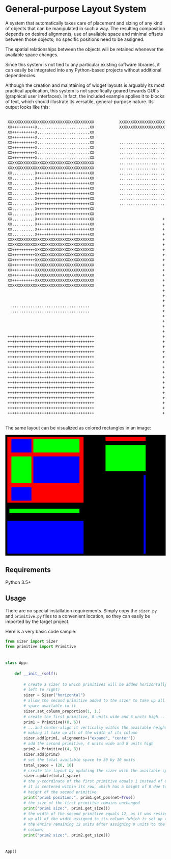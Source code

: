 # General-purpose Layout System

A system that automatically takes care of placement and sizing of any kind of objects that can be manipulated in such a way. The resulting composition depends on desired alignments, use of available space and minimal offsets between those objects; no specific positions need to be assigned.

The spatial relationships between the objects will be retained whenever the available space changes.

Since this system is not tied to any particular existing software libraries, it can easily be integrated into any Python-based projects without additional dependencies.

Although the creation and maintaining of widget layouts is arguably its most practical application, this system is not specifically geared towards GUI's (graphical user interfaces).
In fact, the included example applies it to blocks of text, which should illustrate its versatile, general-purpose nature. Its output looks like this:

```
                                                                                
 XXXXXXXXXXXXXXXXXXXXXXXXXXXXXXXXXXXXXX           XXXXXXXXXXXXXXXXXXXX          
 XX++++++++++X.......................XX           XXXXXXXXXXXXXXXXXXXX          
 XX++++++++++X.......................XX                                         
 XX++++++++++X.......................XX                                         
 XX++++++++++X.......................XX           ....................          
 XX++++++++++X.......................XX           ....................          
 XX++++++++++X.......................XX           ....................          
 XX++++++++++X.......................XX           ....................          
 XXXXXXXXXXXXXXXXXXXXXXXXXXXXXXXXXXXXXX           ....................          
 XXXXXXXXXXXXXXXXXXXXXXXXXXXXXXXXXXXXXX           ....................          
 XX..........X+++++++++++++++++++++++XX           ....................          
 XX..........X+++++++++++++++++++++++XX           ....................          
 XX..........X+++++++++++++++++++++++XX           ....................          
 XX..........X+++++++++++++++++++++++XX           ....................          
 XX..........X+++++++++++++++++++++++XX           ....................          
 XX..........X+++++++++++++++++++++++XX           ....................          
 XX..........X+++++++++++++++++++++++XX           ....................          
 XX..........X+++++++++++++++++++++++XX                                         
 XX..........X+++++++++++++++++++++++XX                                         
 XX..........X+++++++++++++++++++++++XX                              +          
 XX..........X+++++++++++++++++++++++XX                              +          
 XX..........X+++++++++++++++++++++++XX                              +          
 XX..........X+++++++++++++++++++++++XX                              +          
 XXXXXXXXXXXXXXXXXXXXXXXXXXXXXXXXXXXXXX                              +          
 XXXXXXXXXXXXXXXXXXXXXXXXXXXXXXXXXXXXXX                              +          
 XX++++++++++XXXXXXXXXXXXXXXXXXXXXXXXXX                              +          
 XX++++++++++XXXXXXXXXXXXXXXXXXXXXXXXXX                              +          
 XX++++++++++XXXXXXXXXXXXXXXXXXXXXXXXXX                              +          
 XX++++++++++XXXXXXXXXXXXXXXXXXXXXXXXXX                              +          
 XX++++++++++XXXXXXXXXXXXXXXXXXXXXXXXXX                              +          
 XX++++++++++XXXXXXXXXXXXXXXXXXXXXXXXXX                              +          
 XX++++++++++XXXXXXXXXXXXXXXXXXXXXXXXXX                              +          
 XXXXXXXXXXXXXXXXXXXXXXXXXXXXXXXXXXXXXX                              +          
                                                                     +          
                                                                     +          
                                                                     +          
  ...................................                                +          
  ...................................                                +          
                                                                     +          
                                                                     +          
                                                                     +          
                                                                     +          
 ++++++++++++++++++++++++++++++++++++++                              +          
 ++++++++++++++++++++++++++++++++++++++                              +          
 ++++++++++++++++++++++++++++++++++++++                              +          
 ++++++++++++++++++++++++++++++++++++++                              +          
 ++++++++++++++++++++++++++++++++++++++                              +          
 ++++++++++++++++++++++++++++++++++++++                              +          
 ++++++++++++++++++++++++++++++++++++++                              +          
 ++++++++++++++++++++++++++++++++++++++                              +          
 ++++++++++++++++++++++++++++++++++++++                              +          
 ++++++++++++++++++++++++++++++++++++++                              +          
 ++++++++++++++++++++++++++++++++++++++                              +          
 ++++++++++++++++++++++++++++++++++++++                              +          
 ++++++++++++++++++++++++++++++++++++++                              +          
 ++++++++++++++++++++++++++++++++++++++                              +          
 ++++++++++++++++++++++++++++++++++++++                              +          
 ++++++++++++++++++++++++++++++++++++++                              +          
                                                                                
```

The same layout can be visualized as colored rectangles in an image:

![layout](https://github.com/Epihaius/General-purpose-Layout-System/blob/main/layout.png "Layout of colored rectangles")


## Requirements

Python 3.5+

## Usage

There are no special installation requirements. Simply copy the `sizer.py` and `primitive.py` files to a convenient location, so they can easily be imported by the target project.

Here is a very basic code sample:

```python
from sizer import Sizer
from primitive import Primitive


class App:

    def __init__(self):

        # create a sizer to which primitives will be added horizontally (from
        # left to right)
        sizer = Sizer("horizontal")
        # allow the second primitive added to the sizer to take up all of the
        # space available to it
        sizer.set_column_proportion(1, 1.)
        # create the first primitive, 8 units wide and 6 units high...
        prim1 = Primitive((8, 6))
        # ...and center-align it vertically within the available height, while
        # making it take up all of the width of its column
        sizer.add(prim1, alignments=("expand", "center"))
        # add the second primitive, 4 units wide and 8 units high
        prim2 = Primitive((4, 8))
        sizer.add(prim2)
        # set the total available space to 20 by 10 units
        total_space = (20, 10)
        # create the layout by updating the sizer with the available space
        sizer.update(total_space)
        # the y-coordinate of the first primitive equals 1 instead of 0, since
        # it is centered within its row, which has a height of 8 due to the
        # height of the second primitive
        print("prim1 position:", prim1.get_pos(net=True))
        # the size of the first primitive remains unchanged
        print("prim1 size:", prim1.get_size())
        # the width of the second primitive equals 12, as it was resized to take
        # up all of the width assigned to its column (which is set up to take up
        # the entire remaining 12 units after assigning 8 units to the first
        # column)
        print("prim2 size:", prim2.get_size())


App()
```

